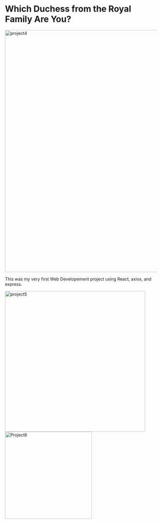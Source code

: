 # Which Duchess from the Royal Family Are You?

<img width="800" alt="project4" src="https://user-images.githubusercontent.com/73924657/136138897-5cc5ffec-8fb2-47c3-b811-6571eea7c371.png">

This was my very first Web Developement project using React, axios, and express.

<img width="465" alt="project5" src="https://user-images.githubusercontent.com/73924657/136138995-dd39d8fc-be0c-47a1-8829-c16135b8c159.png">

<img width="288" alt="Project6" src="https://user-images.githubusercontent.com/73924657/136139009-cc5797c8-6d4b-44e8-a20f-917091670c4c.png">
